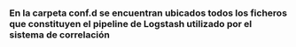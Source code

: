 ### En la carpeta conf.d se encuentran ubicados todos los ficheros que constituyen el pipeline de Logstash utilizado por el sistema de correlación
#
